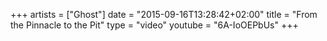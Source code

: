+++
artists = ["Ghost"]
date = "2015-09-16T13:28:42+02:00"
title = "From the Pinnacle to the Pit"
type = "video"
youtube = "6A-IoOEPbUs"
+++

